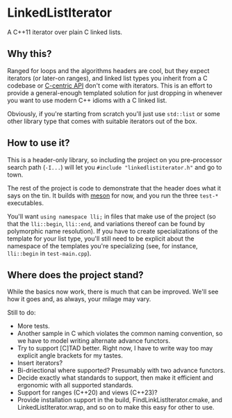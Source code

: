 # LinkedListIterator

A C++11 iterator over plain C linked lists.

## Why this?

Ranged for loops and the algorithms headers are cool, but they expect
iterators (or later-on ranges), and linked list types you inherit from a
C codebase or [C-centric
API](https://nibblestew.blogspot.com/2024/04/c-is-dead-long-live-c-apis.html)
don't come with iterators. This is an effort to provide a general-enough
templated solution for just dropping in whenever you want to use modern
C++ idioms with a C linked list.

Obviously, if you're starting from scratch you'll just use `std::list`
or some other library type that comes with suitable iterators out of the
box.

## How to use it?

This is a header-only library, so including the project on you
pre-processor search path (`-I...`) will let you `#include
"linkedlistiterator.h"` and go to town.

The rest of the project is code to demonstrate that the header does what
it says on the tin.  It builds with [meson](https://mesonbuild.com/) for
now, and you run the three `test-*` executables.

You'll want `using namespace lli;` in files that make use of the project
(so that the `lli::begin`, `lli::end`, and variations thereof can be
found by polymorphic name resolution). If you have to create
specializations of the template for your list type, you'll still need to
be explicit about the namespace of the templates you're specializing
(see, for instance, `lli::begin` in `test-main.cpp`).

## Where does the project stand?

While the basics now work, there is much that can be improved. We'll see
how it goes and, as always, your milage may vary.

Still to do:

* More tests.
* Another sample in C which violates the common naming convention, so we
  have to model writing alternate advance functors.
* Try to support [C]TAD better. Right now, I have to write way too may explicit
  angle brackets for my tastes.
* Insert iterators?
* Bi-driectional where supported? Presumably with two advance functors.
* Decide exactly what standards to support, then make it efficient and
  ergonomic with all supported standards.
* Support for ranges (C++20) and views (C++23)?
* Provide installation support in the build, FindLinkListIterator.cmake,
  and LinkedListIterator.wrap, and so on to make this easy for other to use.
